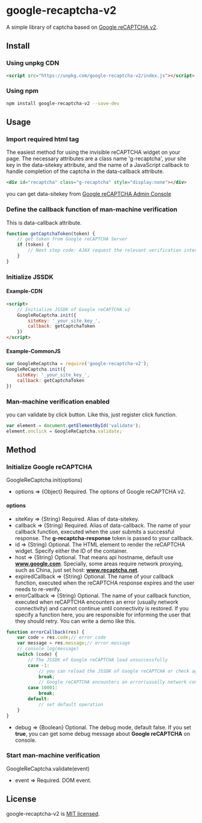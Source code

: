 # google-recaptcha-v2
A simple library of captcha based on [Google reCAPTCHA v2](https://developers.google.com/recaptcha/docs/invisible).

## Install
### Using unpkg CDN
```html
<script src="https://unpkg.com/google-recaptcha-v2/index.js"></script>
```

### Using npm
```bash
npm install google-recaptcha-v2 --save-dev
```

## Usage

### Import required html tag
The easiest method for using the invisible reCAPTCHA widget on your page. The necessary attributes are a class name 'g-recaptcha', your site key in the data-sitekey attribute, and the name of a JavaScript callback to handle completion of the captcha in the data-callback attribute.
```html
<div id="recaptcha" class="g-recaptcha" style="display:none"></div>
```
you can get data-sitekey from [Google reCAPTCHA Admin Console](https://www.google.com/recaptcha/admin/)

### Define the callback function of man-machine verification
This is data-callback attribute.
```js
function getCaptchaToken(token) {
    // get token from Google reCAPTCHA Server
    if (token) {
        // Next step code: AJAX request the relevant verification interface of the server, check with the API of the Google man-machine verification server, and confirm whether the verification is passed or not.
    }
}
```
### Initialize JSSDK
#### Example-CDN
```html
<script>
    // Initialize JSSDK of Google reCAPTCHA v2
    GoogleReCaptcha.init({
        siteKey: '_your_site_key_',
		callback: getCaptchaToken
    })
</script>
```

#### Example-CommonJS
```js
var GoogleReCaptcha = require('google-recaptcha-v2');
GoogleReCaptcha.init({
    siteKey: '_your_site_key_',
    callback: getCaptchaToken
})
```

### Man-machine verification enabled
you can validate by click button. Like this, just register click function.
```js
var element = document.getElementById('validate');
element.onclick = GoogleReCaptcha.validate;
```

## Method

### Initialize Google reCAPTCHA
GoogleReCaptcha.init(options)
 - options => {Object} Required. The options of Google reCAPTCHA v2.

#### options
- siteKey => {String} Required. Alias of data-sitekey.
- callback => {String} Required. Alias of data-callback. The name of your callback function, executed when the user submits a successful response. The **g-recaptcha-response** token is passed to your callback.
- id => {String} Optional. The HTML element to render the reCAPTCHA widget.  Specify either the ID of the container.
- host => {String} Optional. That means api hostname, default use **www.google.com**. Specially, some areas require network proxying, such as China, just set host: **www.recaptcha.net**.
- expiredCallback => {String} Optional. The name of your callback function, executed when the reCAPTCHA response expires and the user needs to re-verify.
- errorCallback => {String} Optional. The name of your callback function, executed when reCAPTCHA encounters an error (usually network connectivity) and cannot continue until connectivity is restored. If you specify a function here, you are responsible for informing the user that they should retry. You can write a demo like this.
```js
function errorCallback(res) {
    var code = res.code;// error code
    var message = res.message;// error message
    // console.log(message)
    switch (code) {
        // The JSSDK of Google reCAPTCHA load unsuccessfully
        case -1:
            // you can reload the JSSDK of Google reCAPTCHA or check again
            break;
            // Google reCAPTCHA encounters an error(usually network connectivity)
        case 10001:
            break;
        default:
            // set default operation
    }
}
```
- debug => {Boolean} Optional. The debug mode, default false. If you set **true**, you can get some debug message about **Google reCAPTCHA** on console.

### Start man-machine verification
GoogleReCaptcha.validate(event)
- event => Required. DOM event.

## License
google-recaptcha-v2 is [MIT licensed](https://github.com/AmoyDreamer/google-recaptcha-v2/blob/master/LICENSE).
